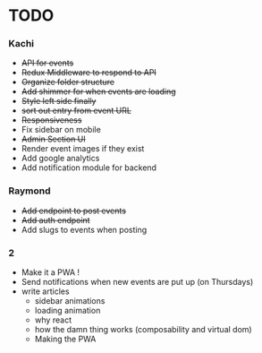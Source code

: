 # TODO

### Kachi
- ~~API for events~~
- ~~Redux Middleware to respond to API~~
- ~~Organize folder structure~~
- ~~Add shimmer for when events are loading~~
- ~~Style left side finally~~
- ~~sort out entry from event URL~~
- ~~Responsiveness~~
- Fix sidebar on mobile
- ~~Admin Section UI~~
- Render event images if they exist
- Add google analytics
- Add notification module for backend

### Raymond
- ~~Add endpoint to post events~~
- ~~Add auth endpoint~~
- Add slugs to events when posting

### 2

- Make it a PWA !
- Send notifications when new events are put up (on Thursdays)
- write articles
    - sidebar animations
    - loading animation
    - why react
    - how the damn thing works (composability and virtual dom)
    - Making the PWA